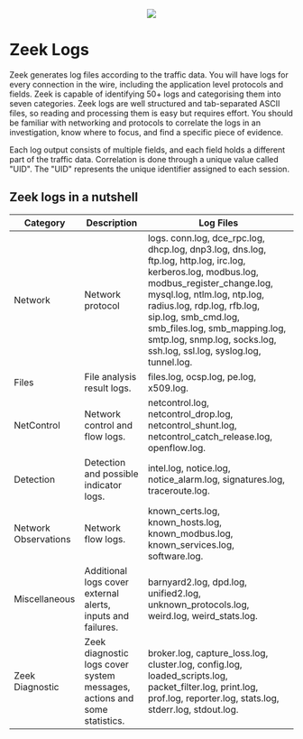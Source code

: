 <p align='center'>
  <img src=https://user-images.githubusercontent.com/80647611/216930199-11ff4dee-f9ca-44f3-af60-ff3de7ef7299.png>
</p>

# Zeek Logs
Zeek generates log files according to the traffic data. You will have logs for every connection in the wire, including the application level protocols and fields. Zeek is capable of identifying 50+ logs and categorising them into seven categories. Zeek logs are well structured and tab-separated ASCII files, so reading and processing them is easy but requires effort. You should be familiar with networking and protocols to correlate the logs in an investigation, know where to focus, and find a specific piece of evidence.

Each log output consists of multiple fields, and each field holds a different part of the traffic data. Correlation is done through a unique value called "UID". The "UID" represents the unique identifier assigned to each session.

## Zeek logs in a nutshell
| Category | Description | Log Files |
| ---------- | ------------ | ----------- |
Network | Network protocol | logs. conn.log, dce_rpc.log, dhcp.log, dnp3.log, dns.log, ftp.log, http.log, irc.log, kerberos.log, modbus.log, modbus_register_change.log, mysql.log, ntlm.log, ntp.log, radius.log, rdp.log, rfb.log, sip.log, smb_cmd.log, smb_files.log, smb_mapping.log, smtp.log, snmp.log, socks.log, ssh.log, ssl.log, syslog.log, tunnel.log. |
Files | File analysis result logs. | files.log, ocsp.log, pe.log, x509.log. |
NetControl |  Network control and flow logs. | netcontrol.log, netcontrol_drop.log, netcontrol_shunt.log, netcontrol_catch_release.log, openflow.log. |
Detection | Detection and possible indicator logs. | intel.log, notice.log, notice_alarm.log, signatures.log, traceroute.log. |
Network Observations | Network flow logs. | known_certs.log, known_hosts.log, known_modbus.log, known_services.log, software.log. |
Miscellaneous | Additional logs cover external alerts, inputs and failures. | barnyard2.log, dpd.log, unified2.log, unknown_protocols.log, weird.log, weird_stats.log. |
Zeek Diagnostic | Zeek diagnostic logs cover system messages, actions and some statistics. | broker.log, capture_loss.log, cluster.log, config.log, loaded_scripts.log, packet_filter.log, print.log, prof.log, reporter.log, stats.log, stderr.log, stdout.log. |

